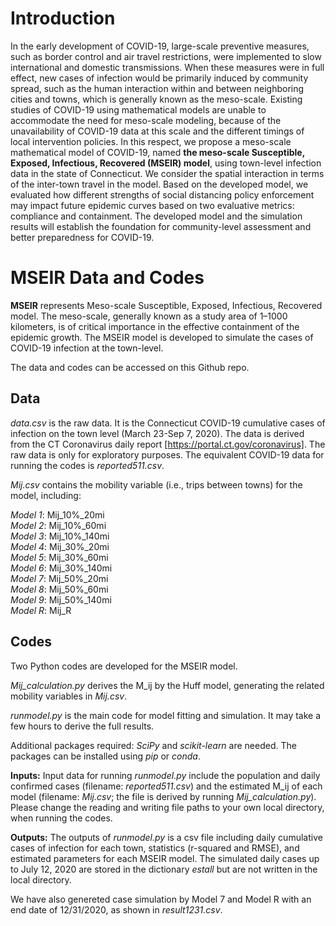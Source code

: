 ﻿# Introduction

In the early development of COVID-19, large-scale preventive measures, such as border control and air travel restrictions, were implemented to slow international and domestic transmissions. When these measures were in full effect, new cases of infection would be primarily induced by community spread, such as the human interaction within and between neighboring cities and towns, which is generally known as the meso-scale. Existing studies of COVID-19 using mathematical models are unable to accommodate the need for meso-scale modeling, because of the unavailability of COVID-19 data at this scale and the different timings of local intervention policies. In this respect, we propose a meso-scale mathematical model of COVID-19, named **the meso-scale Susceptible, Exposed, Infectious, Recovered (MSEIR) model**, using town-level infection data in the state of Connecticut. We consider the spatial interaction in terms of the inter-town travel in the model. Based on the developed model, we evaluated how different strengths of social distancing policy enforcement may impact future epidemic curves based on two evaluative metrics: compliance and containment. The developed model and the simulation results will establish the foundation for community-level assessment and better preparedness for COVID-19.

# MSEIR Data and Codes 

**MSEIR** represents Meso-scale Susceptible, Exposed, Infectious, Recovered model. The meso-scale, generally known as a study area of 1–1000 kilometers, is of critical importance in the effective containment of the epidemic growth. The MSEIR model is developed to simulate the cases of COVID-19 infection at the town-level. 

The data and codes can be accessed on this Github repo.

## Data

*data.csv* is the raw data. It is the Connecticut COVID-19 cumulative cases of infection on the town level (March 23-Sep 7, 2020).
The data is derived from the CT Coronavirus daily report [https://portal.ct.gov/coronavirus]. The raw data is only for exploratory purposes. The equivalent COVID-19 data for running the codes is *reported511.csv*.

*Mij.csv* contains the mobility variable (i.e., trips between towns) for the model, including:

*Model 1*: Mij_10%_20mi
<br />
*Model 2*: Mij_10%_60mi
<br />
*Model 3*: Mij_10%_140mi
<br />
*Model 4*: Mij_30%_20mi
<br />
*Model 5*: Mij_30%_60mi
<br />
*Model 6*: Mij_30%_140mi
<br />
*Model 7*: Mij_50%_20mi
<br />
*Model 8*: Mij_50%_60mi
<br />
*Model 9*: Mij_50%_140mi
<br />
*Model R*: Mij_R

## Codes

Two Python codes are developed for the MSEIR model.

*Mij_calculation.py* derives the M_ij by the Huff model, generating the related mobility variables in *Mij.csv*.

*runmodel.py* is the main code for model fitting and simulation. It may take a few hours to derive the full results. 

Additional packages required: *SciPy* and *scikit-learn* are needed. The packages can be installed using *pip* or *conda*.

**Inputs:** Input data for running *runmodel.py* include the population and daily confirmed cases (filename: *reported511.csv*) and the estimated M_ij of each model (filename: *Mij.csv*; the file is derived by running *Mij_calculation.py*). Please change the reading and writing file paths to your own local directory, when running the codes.

**Outputs:** The outputs of *runmodel.py* is a csv file including daily cumulative cases of infection for each town, statistics (r-squared and RMSE), and estimated parameters for each MSEIR model. The simulated daily cases up to July 12, 2020 are stored in the dictionary *estall* but are not written in the local directory. 

We have also genereted case simulation by Model 7 and Model R with an end date of 12/31/2020, as shown in *result1231.csv*.
